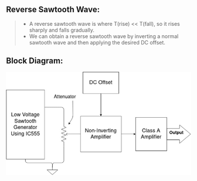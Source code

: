 ## Reverse Sawtooth Wave:
> - A reverse sawtooth wave is where T(rise) << T(fall), so it rises sharply and falls gradually.
> - We can obtain a reverse sawtooth wave by inverting a normal sawtooth wave and then applying the desired DC offset.

## Block Diagram:

![Block Diagram](https://github.com/MonkHelios/Medium-voltage-adjustable-reverse-sawtooth-generator/blob/master/Images/Block%20Diagram.jpg)
